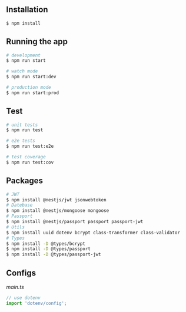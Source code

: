 ## Installation

```bash
$ npm install
```

## Running the app

```bash
# development
$ npm run start

# watch mode
$ npm run start:dev

# production mode
$ npm run start:prod
```

## Test

```bash
# unit tests
$ npm run test

# e2e tests
$ npm run test:e2e

# test coverage
$ npm run test:cov
```

## Packages
```bash
# JWT
$ npm install @nestjs/jwt jsonwebtoken
# Datebase
$ npm install @nestjs/mongoose mongoose
# Passport
$ npm install @nestjs/passport passport passport-jwt
# Utils
$ npm install uuid dotenv bcrypt class-transformer class-validator
# Types
$ npm install -D @types/bcrypt
$ npm install -D @types/passport
$ npm install -D @types/passport-jwt
```

## Configs

*main.ts*
```ts
// use dotenv
import 'dotenv/config';
```
